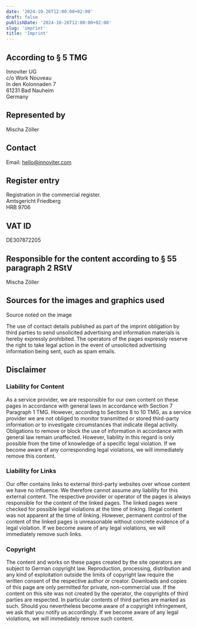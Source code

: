 ```yaml
---
date: '2024-10-26T12:00:00+02:00'
draft: false
publishDate: '2024-10-26T12:00:00+02:00'
slug: 'imprint'
title: 'Imprint'
---
```


## According to § 5 TMG

Innoviter UG  
c/o Work Nouveau  
In den Kolonnaden 7  
61231 Bad Nauheim  
Germany


## Represented by

Mischa Zöller


## Contact

Email: hello@innoviter.com

## Register entry

Registration in the commercial register.  
Amtsgericht Friedberg  
HRB 9706


## VAT ID

DE307872205


## Responsible for the content according to § 55 paragraph 2 RStV

Mischa Zöller


## Sources for the images and graphics used

Source noted on the image


The use of contact details published as part of the imprint obligation by third parties to send unsolicited advertising and information materials is hereby expressly prohibited. The operators of the pages expressly reserve the right to take legal action in the event of unsolicited advertising information being sent, such as spam emails.


## Disclaimer

### Liability for Content

As a service provider, we are responsible for our own content on these pages in accordance with general laws in accordance with Section 7 Paragraph 1 TMG. However, according to Sections 8 to 10 TMG, as a service provider we are not obliged to monitor transmitted or stored third-party information or to investigate circumstances that indicate illegal activity. Obligations to remove or block the use of information in accordance with general law remain unaffected. However, liability in this regard is only possible from the time of knowledge of a specific legal violation. If we become aware of any corresponding legal violations, we will immediately remove this content.

### Liability for Links

Our offer contains links to external third-party websites over whose content we have no influence. We therefore cannot assume any liability for this external content. The respective provider or operator of the pages is always responsible for the content of the linked pages. The linked pages were checked for possible legal violations at the time of linking. Illegal content was not apparent at the time of linking. However, permanent control of the content of the linked pages is unreasonable without concrete evidence of a legal violation. If we become aware of any legal violations, we will immediately remove such links.

### Copyright

The content and works on these pages created by the site operators are subject to German copyright law. Reproduction, processing, distribution and any kind of exploitation outside the limits of copyright law require the written consent of the respective author or creator. Downloads and copies of this page are only permitted for private, non-commercial use. If the content on this site was not created by the operator, the copyrights of third parties are respected. In particular contents of third parties are marked as such. Should you nevertheless become aware of a copyright infringement, we ask that you notify us accordingly. If we become aware of any legal violations, we will immediately remove such content.
